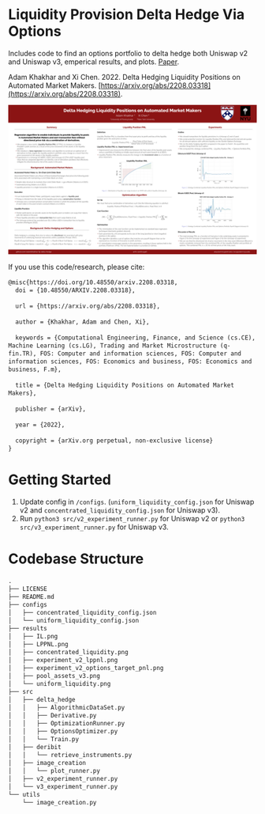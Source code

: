 # Liquidity Provision Delta Hedge Via Options
Includes code to find an options portfolio to delta hedge both Uniswap v2 and Uniswap v3, emperical results, and plots. [Paper](https://arxiv.org/abs/2208.03318).

Adam Khakhar and Xi Chen. 2022. Delta Hedging Liquidity Positions on Automated Market Makers. [https://arxiv.org/abs/2208.03318](https://arxiv.org/abs/2208.03318).

![Poster](results/Delta_Hedging_Liquidity_Positions_Poster.png)

If you use this code/research, please cite:
```
@misc{https://doi.org/10.48550/arxiv.2208.03318,
  doi = {10.48550/ARXIV.2208.03318},
  
  url = {https://arxiv.org/abs/2208.03318},
  
  author = {Khakhar, Adam and Chen, Xi},
  
  keywords = {Computational Engineering, Finance, and Science (cs.CE), Machine Learning (cs.LG), Trading and Market Microstructure (q-fin.TR), FOS: Computer and information sciences, FOS: Computer and information sciences, FOS: Economics and business, FOS: Economics and business, F.m},
  
  title = {Delta Hedging Liquidity Positions on Automated Market Makers},
  
  publisher = {arXiv},
  
  year = {2022},
  
  copyright = {arXiv.org perpetual, non-exclusive license}
}
```

# Getting Started
1. Update config in `/configs`. (`uniform_liquidity_config.json` for Uniswap v2 and `concentrated_liquidity_config.json` for Uniswap v3).
2. Run `python3 src/v2_experiment_runner.py` for Uniswap v2 or `python3 src/v3_experiment_runner.py` for Uniswap v3.

# Codebase Structure
```
.
├── LICENSE
├── README.md
├── configs
│   ├── concentrated_liquidity_config.json
│   └── uniform_liquidity_config.json
├── results
│   ├── IL.png
│   ├── LPPNL.png
│   ├── concentrated_liquidity.png
│   ├── experiment_v2_lppnl.png
│   ├── experiment_v2_options_target_pnl.png
│   ├── pool_assets_v3.png
│   └── uniform_liquidity.png
├── src
│   ├── delta_hedge
│   │   ├── AlgorithmicDataSet.py
│   │   ├── Derivative.py
│   │   ├── OptimizationRunner.py
│   │   ├── OptionsOptimizer.py
│   │   └── Train.py
│   ├── deribit
│   │   └── retrieve_instruments.py
│   ├── image_creation
│   │   └── plot_runner.py
│   ├── v2_experiment_runner.py
│   └── v3_experiment_runner.py
└── utils
    └── image_creation.py
```
